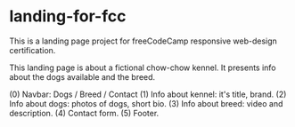 # landing-for-fcc

This is a landing page project for freeCodeCamp responsive web-design certification.

This landing page is about a fictional chow-chow kennel. It presents info about the dogs available and the breed.

(0) Navbar: Dogs / Breed / Contact (1) Info about kennel: it's title, brand. (2) Info about dogs: photos of dogs, short bio. (3) Info about breed: video and description. (4) Contact form. (5) Footer.

